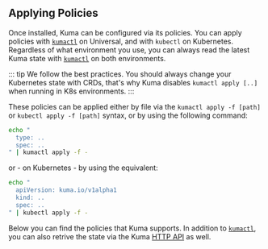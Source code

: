 ## Applying Policies

Once installed, Kuma can be configured via its policies. You can apply policies with [`kumactl`](../../documentation/kumactl) on Universal, and with `kubectl` on Kubernetes. Regardless of what environment you use, you can always read the latest Kuma state with [`kumactl`](../../documentation/kumactl) on both environments.

::: tip
We follow the best practices. You should always change your Kubernetes state with CRDs, that's why Kuma disables `kumactl apply [..]` when running in K8s environments.
:::

These policies can be applied either by file via the `kumactl apply -f [path]` or `kubectl apply -f [path]` syntax, or by using the following command:

```sh
echo "
  type: ..
  spec: ..
" | kumactl apply -f -
```

or - on Kubernetes - by using the equivalent:

```sh
echo "
  apiVersion: kuma.io/v1alpha1
  kind: ..
  spec: ..
" | kubectl apply -f -
```

Below you can find the policies that Kuma supports. In addition to [`kumactl`](../../documentation/kumactl), you can also retrive the state via the Kuma [HTTP API](../../documentation/http-api) as well.